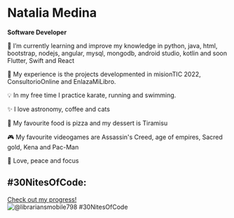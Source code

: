 # Natalia Medina

**Software Developer** 

🌱 I’m currently learning and improve my knowledge in python, java, html, bootstrap, nodejs, angular, mysql, mongodb, android studio, kotlin and soon Flutter, Swift and React

🤔 My experience is the projects developmented in misionTIC 2022, ConsultorioOnline and EnlazaMiLibro.

💡  In my free time I practice karate, running and swimming.

✨ I love astronomy, coffee and cats

🍔 My favourite food is pizza and my dessert is Tiramisu

🎮 My favourite videogames are Assassin's Creed, age of empires, Sacred gold, Kena and Pac-Man

🚀 Love, peace and focus


## #30NitesOfCode:
  [Check out my progress!](https://www.codedex.io/@librariansmobile798/30-nites-of-code)  
  ![@librariansmobile798 #30NitesOfCode](https://www.codedex.io/api/petStatus?user=librariansmobile798)
